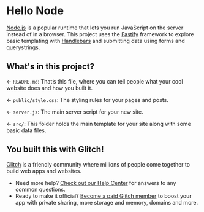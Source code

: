 # Hello Node

[Node.js](https://nodejs.org/en/about/) is a popular runtime that lets you run JavaScript on the server instead of in a browser. This project uses the [Fastify](https://www.fastify.io/) framework to explore basic templating with [Handlebars](https://handlebarsjs.com/) and submitting data using forms and querystrings.

## What's in this project?

← `README.md`: That’s this file, where you can tell people what your cool website does and how you built it.

← `public/style.css`: The styling rules for your pages and posts.

← `server.js`: The main server script for your new site.

← `src/`: This folder holds the main template for your site along with some basic data files.

## You built this with Glitch!

[Glitch](https://glitch.com) is a friendly community where millions of people come together to build web apps and websites.

- Need more help? [Check out our Help Center](https://help.glitch.com/) for answers to any common questions.
- Ready to make it official? [Become a paid Glitch member](https://glitch.com/pricing) to boost your app with private sharing, more storage and memory, domains and more.
